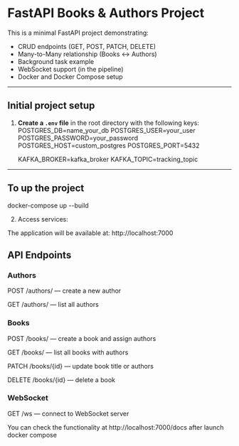 # FastAPI Books & Authors Project

This is a minimal FastAPI project demonstrating:

- CRUD endpoints (GET, POST, PATCH, DELETE)
- Many-to-Many relationship (Books ↔ Authors)
- Background task example
- WebSocket support (in the pipeline)
- Docker and Docker Compose setup

---

## Initial project setup

1. **Create a `.env` file** in the root directory with the following keys:
    POSTGRES_DB=name_your_db
    POSTGRES_USER=your_user
    POSTGRES_PASSWORD=your_password
    POSTGRES_HOST=custom_postgres
    POSTGRES_PORT=5432

    KAFKA_BROKER=kafka_broker
    KAFKA_TOPIC=tracking_topic


---

## To up the project

docker-compose up --build


2. Access services:

The application will be available at: http://localhost:7000

## API Endpoints

### Authors
POST /authors/ — create a new author

GET /authors/ — list all authors

### Books
POST /books/ — create a book and assign authors

GET /books/ — list all books with authors

PATCH /books/{id} — update book title or authors

DELETE /books/{id} — delete a book

### WebSocket
GET /ws — connect to WebSocket server

You can check the functionality at http://localhost:7000/docs after launch docker compose